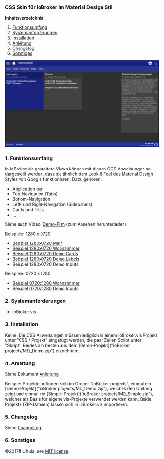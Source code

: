 ### CSS Skin für ioBroker im Material Design Stil

**Inhaltsverzeichnis**

1. [Funktionsumfang](#1-funktionsumfang)
2. [Systemanforderungen](#2-systemanforderungen)
3. [Installation](#3-installation)
4. [Anleitung](#4-anleitung)
5. [Changelog](#5-changelog)
6. [Sonstiges](#6-sonstiges)


![Beispiel 1280x0720 Main](docs/MD_1280_1280x0720_Main.png?raw=true "Beispiel 1280x0720 Main")


### 1. Funktionsumfang
In ioBroker.vis gestaltete Views können mit diesen CCS Anweisungen so dargestellt werden, dass sie ähnlich dem  Look & Feel des Material Design Styles von Google funktionieren. Dazu gehören:
* Application bar
* Top-Navigation (Tabs)
* Bottom-Navigation
* Left- und Right-Navigation (Sidepanels)
* Cards und Tiles
* ...

Siehe auch Video: [Demo-Film](docs/MaterialDesign4ioBroker.mp4) (zum Ansehen herunterladen)


Beispiele: 1280 x 0720
* [Beispiel 1280x0720 Main](docs/MD_1280_1280x0720_Main.png?raw=true "Beispiel 1280x0720 Main")
* [Beispiel 1280x0720 Wohnzimmer](docs/MD_1280_1280x0720_WZ.png?raw=true "Beispiel 1280x0720 Wohnzimmer")
* [Beispiel 1280x0720 Demo Cards](docs/MD_1280_1280x0720_Demo_Cards.png?raw=true "Beispiel 1280x0720 Demo Cards")
* [Beispiel 1280x0720 Demo Labels](docs/MD_1280_1280x0720_Demo_Labels.png?raw=true "Beispiel 1280x0720 Demo Labels")
* [Beispiel 1280x0720 Demo Inputs](docs/MD_1280_1280x0720_Demo_Inputs.png?raw=true "Beispiel 1280x0720 Demo Inputs")

Beispiele: 0720 x 1280
* [Beispiel 0720x1280 Wohnzimmer](docs/MD_1280_0720x1280_WZ.png?raw=true "Beispiel 0720x1280 Wohnzimmer")
* [Beispiel 0720x1280 Demo Inputs](docs/MD_1280_0720x1280_Demo_Inputs.png?raw=true "Beispiel 0720x1280 Demo Inputs")


### 2. Systemanforderungen
* ioBroker.vis


### 3. Installation
Keine. Die CSS Anweisungen müssen lediglich in einem ioBroker.vis Projekt unter "CSS / Projekt" eingefügt werden, die paar Zeilen Script unter "Skript". Beides am besten aus dem [Demo-Projekt]("ioBroker projects/MD_Demo.zip") entnehmen.


### 4. Anleitung

Siehe Dokument [Anleitung](docs/anleitung.pdf)

Beispiel-Projekte befinden sich im Ordner "ioBroker projects", einmal ein [Demo-Projekt]("ioBroker projects/MD_Demo.zip"), welches den Umfang zeigt und einmal ein [Simple-Projekt]("ioBroker projects/MD_Simple.zip"), welches als Basis für eigene vis-Projekte verwendet werden kann. Beide Projekte (ZIP-Dateien) lassen sich in ioBroker.vis importieren.

### 5. Changelog
Siehe [ChangeLog](./changelog.md).


### 6. Sonstiges


:copyright:2017ff Uhula, see [MIT license](./license.md).

